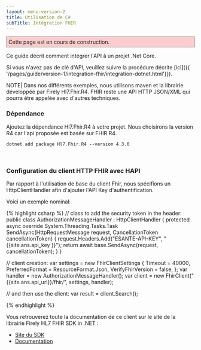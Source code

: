 ```yaml
---
layout: menu-version-2
title: Utilisation de C#
subTitle: Intégration FHIR
---
```


<p style="background-color: #ffcccc; border:1px solid grey; padding: 5px; max-width: 790px;">
Cette page est en cours de construction.
</p>

Ce guide décrit comment intégrer l'API à un projet .Net Core.

Si vous n'avez pas de clé d'API, veuillez suivre la procédure décrite [ici]({{ '/pages/guide/version-1/integration-fhir/integration-dotnet.html'}}).

NOTE| Dans nos différents exemples, nous utilisons maven et la librairie développée par Firely Hl7.Fhir.R4. FHIR reste une API HTTP JSON/XML  qui pourra être appelée avec d'autres techniques.


### Dépendance

Ajoutez la dépendance Hl7.Fhir.R4 à votre projet. Nous choisirons la version R4 car l'api proposée est basée sur FHIR R4.

```
dotnet add package Hl7.Fhir.R4 --version 4.3.0
```


&nbsp;

### Configuration du client HTTP FHIR avec HAPI

Par rapport à l'utilisation de base du client Fhir, nous spécifions un HttpClientHandler afin d'ajouter l'API Key d'authentification. 

Voici un exemple nominal: 
<div class="code-sample"><div class="tab-content" data-name="C#">
{% highlight csharp %}
// class to add the security token in the header:
public class AuthorizationMessageHandler : HttpClientHandler
{
    protected async override System.Threading.Tasks.Task<HttpResponseMessage> SendAsync(HttpRequestMessage request, CancellationToken cancellationToken)
    {
        request.Headers.Add("ESANTE-API-KEY", "{{site.ans.api_key }}");
        return await base.SendAsync(request, cancellationToken);
    }
}

// client creation:
var settings = new FhirClientSettings
{
Timeout = 40000,
PreferredFormat = ResourceFormat.Json,
VerifyFhirVersion = false,
};
var handler = new AuthorizationMessageHandler();
var client = new FhirClient("{{site.ans.api_url}}/fhir/", settings, handler);

// and then use the client:
var result = client.Search<Device>();

{% endhighlight %}
</div></div>


Vous retrouverez toute la documentation de ce client sur le site de la librairie Firely HL7 FHIR SDK in .NET :
* [Site du SDK](https://fire.ly/products/firely-net-sdk/)
* [Documentation](https://docs.fire.ly/projects/Firely-NET-SDK/en/latest/)

